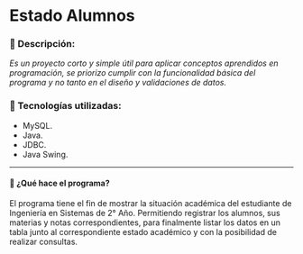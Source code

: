 # Estado Alumnos

### 📑 Descripción:
*Es un proyecto corto y simple útil para aplicar conceptos aprendidos en programación, se priorizo cumplir con la funcionalidad básica del programa y no tanto en el diseño y validaciones de datos.*

### 📂 Tecnologías utilizadas:
- MySQL.
- Java.
- JDBC.
- Java Swing.

------------
#### 🤔 ¿Qué hace el programa?
El programa tiene el fin de mostrar la situación académica del estudiante de Ingeniería en Sistemas de 2° Año. Permitiendo registrar los alumnos, sus materias y notas correspondientes, para finalmente listar los datos en un tabla junto al correspondiente estado académico y con la posibilidad de realizar consultas.
